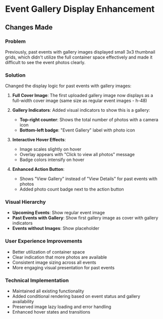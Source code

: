 # Event Gallery Display Enhancement

## Changes Made

### Problem
Previously, past events with gallery images displayed small 3x3 thumbnail grids, which didn't utilize the full container space effectively and made it difficult to see the event photos clearly.

### Solution
Changed the display logic for past events with gallery images:

1. **Full Cover Image**: The first uploaded gallery image now displays as a full-width cover image (same size as regular event images - h-48)

2. **Gallery Indicators**: Added visual indicators to show this is a gallery:
   - **Top-right counter**: Shows the total number of photos with a camera icon
   - **Bottom-left badge**: "Event Gallery" label with photo icon

3. **Interactive Hover Effects**:
   - Image scales slightly on hover
   - Overlay appears with "Click to view all photos" message
   - Badge colors intensify on hover

4. **Enhanced Action Button**:
   - Shows "View Gallery" instead of "View Details" for past events with photos
   - Added photo count badge next to the action button

### Visual Hierarchy
- **Upcoming Events**: Show regular event image
- **Past Events with Gallery**: Show first gallery image as cover with gallery indicators
- **Events without Images**: Show placeholder

### User Experience Improvements
- Better utilization of container space
- Clear indication that more photos are available
- Consistent image sizing across all events
- More engaging visual presentation for past events

### Technical Implementation
- Maintained all existing functionality
- Added conditional rendering based on event status and gallery availability
- Preserved image lazy loading and error handling
- Enhanced hover states and transitions
